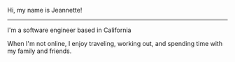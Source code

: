 Hi, my name is Jeannette!
_________________________

I'm a software engineer based in California 

When I'm not online, I enjoy traveling, working out, and spending time with my family and friends.
